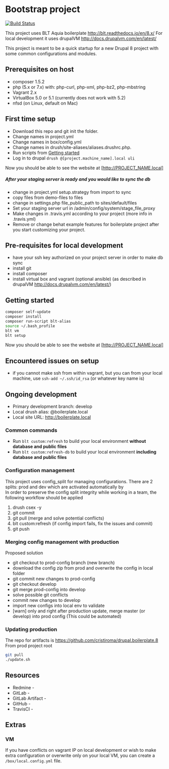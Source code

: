 # Bootstrap project
[![Build Status](https://travis-ci.org/cristiroma/drupal.boilerplate.8.svg?branch=blt)](https://travis-ci.org/cristiroma/drupal.boilerplate.8)

This project uses BLT Aquia boilerplate http://blt.readthedocs.io/en/8.x/
For local development it uses drupalVM http://docs.drupalvm.com/en/latest/

This project is meant to be a quick startup for a new Drupal 8 project with some common configurations and modules.

## Prerequisites on host

* composer 1.5.2
* php (5.x or 7.x) with: php-curl, php-xml, php-bz2, php-mbstring
* Vagrant 2.x
* VirtualBox 5.0 or 5.1 (currently does not work with 5.2)
* nfsd (on Linux, default on Mac)

## First time setup
* Download this repo and git init the folder.
* Change names in project.yml
* Change names in box/config.yml
* Change names in drush/site-aliases/aliases.drushrc.php.
* Run scripts from [Getting started](#getting-started)
* Log in to drupal ```drush @[project.machine_name].local uli```

Now you should be able to see the website at [http://PROJECT_NAME.local]

##### After your staging server is ready and you would like to sync the db
* change in project.yml setup.strategy from import to sync
* copy files from demo-files to files
* change in settings.php file_public_path to sites/default/files
* Set your staging server url in /admin/config/system/stage_file_proxy
* Make changes in .travis.yml according to your project (more info in .travis.yml)
* Remove or change behat example features for boilerplate project after you start customizing your project.

## Pre-requisites for local development
* have your ssh key authorized on your project server in order to make db sync
* install git
* install composer
* install virtual box and vagrant (optional ansible) (as described in drupalVM http://docs.drupalvm.com/en/latest/)

## Getting started

```bash
composer self-update
composer install
composer run-script blt-alias
source ~/.bash_profile
blt vm
blt setup
```
Now you should be able to see the website at [http://PROJECT_NAME.local]

## Encountered issues on setup
* if you cannot make ssh from within vagrant, but you can from your local machine, use ```ssh-add ~/.ssh/id_rsa``` (or whatever key name is)

## Ongoing development
* Primary development branch: develop
* Local drush alias: @boilerplate.local
* Local site URL: http://boilerplate.local

### Common commands
* Run ```blt custom:refresh``` to build your local environment **without database and public files**
* Run ```blt custom:refresh-db``` to build your local environment **including database and public files**

### Configuration management
This project uses config_split for managing configurations. There are 2 splits: prod and dev which are activated automatically by  
In order to preserve the config split integrity while working in a team, the following workflow should be applied 

1. drush csex -y
2. git commit
3. git pull (merge and solve potential conflicts)
4. blt custom:refresh (if config import fails, fix the issues and commit)
5. git push

### Merging config management with production
Proposed solution
* git checkout to prod-config branch (new branch)
* download the config zip from prod and overwrite the config in local folder
* git commit new changes to prod-config
* git checkout develop
* git merge prod-config into develop
* solve possible git conflicts
* commit new changes to develop
* import new configs into local env to validate
* [warn] only and right after production update, merge master (or develop) into prod config (This could be automated)


### Updating production
The repo for artifacts is https://github.com/cristiroma/drupal.boilerplate.8
From prod project root
```bash 
git pull
./update.sh
```


## Resources

* Redmine - 
* GitLab - 
* GitLab Artifact - 
* GitHub - 
* TravisCI - 


## Extras
### VM
If you have conflicts on vagrant IP on local development or wish to make extra configuration or overwrite only on your local VM, you can create a ```/box/local.config.yml``` file.

